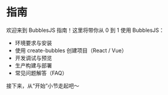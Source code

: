 # 指南

欢迎来到 BubblesJS 指南！这里将带你从 0 到 1 使用 BubblesJS：

- 环境要求与安装
- 使用 create-bubbles 创建项目（React / Vue）
- 开发调试与预览
- 生产构建与部署
- 常见问题解答（FAQ）

接下来，从“开始”小节走起吧～